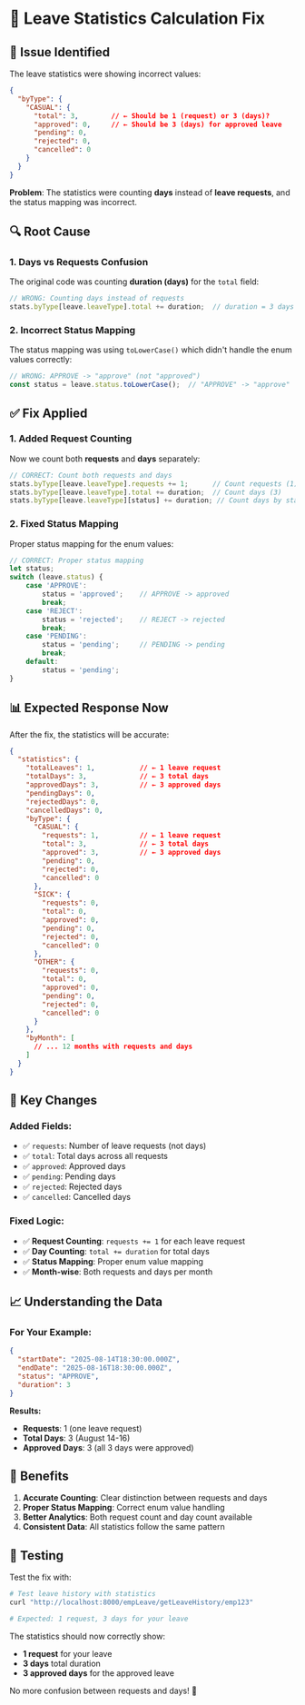 # 🔧 Leave Statistics Calculation Fix

## 🐛 **Issue Identified**

The leave statistics were showing incorrect values:

```json
{
  "byType": {
    "CASUAL": {
      "total": 3,        // ← Should be 1 (request) or 3 (days)?
      "approved": 0,     // ← Should be 3 (days) for approved leave
      "pending": 0,
      "rejected": 0,
      "cancelled": 0
    }
  }
}
```

**Problem**: The statistics were counting **days** instead of **leave requests**, and the status mapping was incorrect.

## 🔍 **Root Cause**

### **1. Days vs Requests Confusion**
The original code was counting **duration (days)** for the `total` field:
```javascript
// WRONG: Counting days instead of requests
stats.byType[leave.leaveType].total += duration;  // duration = 3 days
```

### **2. Incorrect Status Mapping**
The status mapping was using `toLowerCase()` which didn't handle the enum values correctly:
```javascript
// WRONG: APPROVE -> "approve" (not "approved")
const status = leave.status.toLowerCase();  // "APPROVE" -> "approve"
```

## ✅ **Fix Applied**

### **1. Added Request Counting**
Now we count both **requests** and **days** separately:

```javascript
// CORRECT: Count both requests and days
stats.byType[leave.leaveType].requests += 1;      // Count requests (1)
stats.byType[leave.leaveType].total += duration;  // Count days (3)
stats.byType[leave.leaveType][status] += duration; // Count days by status
```

### **2. Fixed Status Mapping**
Proper status mapping for the enum values:

```javascript
// CORRECT: Proper status mapping
let status;
switch (leave.status) {
    case 'APPROVE':
        status = 'approved';    // APPROVE -> approved
        break;
    case 'REJECT':
        status = 'rejected';    // REJECT -> rejected
        break;
    case 'PENDING':
        status = 'pending';     // PENDING -> pending
        break;
    default:
        status = 'pending';
}
```

## 📊 **Expected Response Now**

After the fix, the statistics will be accurate:

```json
{
  "statistics": {
    "totalLeaves": 1,           // ← 1 leave request
    "totalDays": 3,             // ← 3 total days
    "approvedDays": 3,          // ← 3 approved days
    "pendingDays": 0,
    "rejectedDays": 0,
    "cancelledDays": 0,
    "byType": {
      "CASUAL": {
        "requests": 1,          // ← 1 leave request
        "total": 3,             // ← 3 total days
        "approved": 3,          // ← 3 approved days
        "pending": 0,
        "rejected": 0,
        "cancelled": 0
      },
      "SICK": {
        "requests": 0,
        "total": 0,
        "approved": 0,
        "pending": 0,
        "rejected": 0,
        "cancelled": 0
      },
      "OTHER": {
        "requests": 0,
        "total": 0,
        "approved": 0,
        "pending": 0,
        "rejected": 0,
        "cancelled": 0
      }
    },
    "byMonth": [
      // ... 12 months with requests and days
    ]
  }
}
```

## 🎯 **Key Changes**

### **Added Fields:**
- ✅ `requests`: Number of leave requests (not days)
- ✅ `total`: Total days across all requests
- ✅ `approved`: Approved days
- ✅ `pending`: Pending days
- ✅ `rejected`: Rejected days
- ✅ `cancelled`: Cancelled days

### **Fixed Logic:**
- ✅ **Request Counting**: `requests += 1` for each leave request
- ✅ **Day Counting**: `total += duration` for total days
- ✅ **Status Mapping**: Proper enum value mapping
- ✅ **Month-wise**: Both requests and days per month

## 📈 **Understanding the Data**

### **For Your Example:**
```json
{
  "startDate": "2025-08-14T18:30:00.000Z",
  "endDate": "2025-08-16T18:30:00.000Z",
  "status": "APPROVE",
  "duration": 3
}
```

**Results:**
- **Requests**: 1 (one leave request)
- **Total Days**: 3 (August 14-16)
- **Approved Days**: 3 (all 3 days were approved)

## 🚀 **Benefits**

1. **Accurate Counting**: Clear distinction between requests and days
2. **Proper Status Mapping**: Correct enum value handling
3. **Better Analytics**: Both request count and day count available
4. **Consistent Data**: All statistics follow the same pattern

## 🧪 **Testing**

Test the fix with:

```bash
# Test leave history with statistics
curl "http://localhost:8000/empLeave/getLeaveHistory/emp123"

# Expected: 1 request, 3 days for your leave
```

The statistics should now correctly show:
- **1 request** for your leave
- **3 days** total duration
- **3 approved days** for the approved leave

No more confusion between requests and days! 🎉












